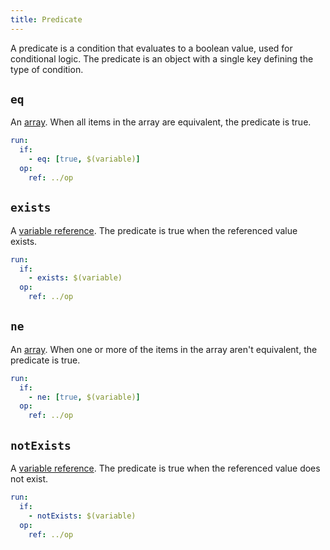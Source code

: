 ```yaml
---
title: Predicate
---
```


A predicate is a condition that evaluates to a boolean value, used for conditional logic. The predicate is an object with a single key defining the type of condition.

## `eq`

An [array](../types/array). When all items in the array are equivalent, the predicate is true.

```yml
run:
  if: 
    - eq: [true, $(variable)]
  op:
    ref: ../op
```

## `exists`

A [variable reference](variable-reference.md). The predicate is true when the referenced value exists.

```yml
run:
  if: 
    - exists: $(variable)
  op:
    ref: ../op
```

## `ne`

An [array](../types/array). When one or more of the items in the array aren't equivalent, the predicate is true.

```yml
run:
  if: 
    - ne: [true, $(variable)]
  op:
    ref: ../op
```

## `notExists`

A [variable reference](variable-reference.md). The predicate is true when the referenced value does not exist.

```yml
run:
  if: 
    - notExists: $(variable)
  op:
    ref: ../op
```
